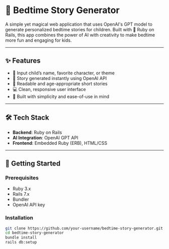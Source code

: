 # 🌙 Bedtime Story Generator

A simple yet magical web application that uses OpenAI's GPT model to generate personalized bedtime stories for children. Built with 💎 Ruby on Rails, this app combines the power of AI with creativity to make bedtime more fun and engaging for kids.

---

## ✨ Features

- 🧒 Input child’s name, favorite character, or theme
- 🧠 Story generated instantly using OpenAI API
- 📖 Readable and age-appropriate short stories
- 💻 Clean, responsive user interface
- 🎯 Built with simplicity and ease-of-use in mind

---

## 🛠️ Tech Stack

- **Backend**: Ruby on Rails
- **AI Integration**: OpenAI GPT API
- **Frontend**: Embedded Ruby (ERB), HTML/CSS

---

## 🚀 Getting Started

### Prerequisites

- Ruby 3.x
- Rails 7.x
- Bundler
- OpenAI API key

### Installation

```bash
git clone https://github.com/your-username/bedtime-story-generator.git
cd bedtime-story-generator
bundle install
rails db:setup
